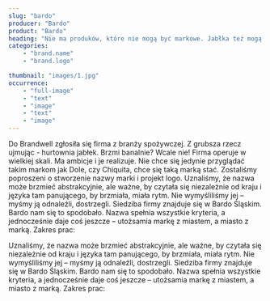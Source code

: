 ```yaml
---
slug: "bardo"
producer: "Bardo"
product: "Bardo"
heading: "Nie ma produków, które nie mogą być markowe. Jabłka też mogą."
categories:
    - "brand.name"
    - "brand.logo"

thumbnail: "images/1.jpg"
occurrence:
    - "full-image"
    - "text"
    - "image"
    - "text"
    - "image"
---
```

Do Brandwell zgłosiła się firma z branży spożywczej. Z grubsza rzecz
ujmując - hurtownia jabłek. Brzmi banalnie? Wcale nie! Firma operuje
w wielkiej skali. Ma ambicje i je realizuje. Nie chce się jedynie
przyglądać takim markom jak Dole, czy Chiquita, chce się taką marką
stać. Zostaliśmy poproszeni o stworzenie nazwy marki i projekt logo.
Uznaliśmy, że nazwa może brzmieć abstrakcyjnie, ale ważne, by
czytała się niezależnie od kraju i języka tam panującego, by brzmiała,
miała rytm. Nie wymyśliliśmy jej – myśmy ją odnaleźli, dostrzegli.
Siedziba firmy znajduje się w Bardo Śląskim. Bardo nam się to
spodobało. Nazwa spełnia wszystkie kryteria, a jednocześnie daje coś
jeszcze – utożsamia markę z miastem, a miasto z marką.
Zakres prac:

Uznaliśmy, że nazwa może brzmieć abstrakcyjnie, ale ważne, by
czytała się niezależnie od kraju i języka tam panującego, by brzmiała,
miała rytm. Nie wymyśliliśmy jej – myśmy ją odnaleźli, dostrzegli.
Siedziba firmy znajduje się w Bardo Śląskim. Bardo nam się to
spodobało. Nazwa spełnia wszystkie kryteria, a jednocześnie daje coś
jeszcze – utożsamia markę z miastem, a miasto z marką.
Zakres prac: